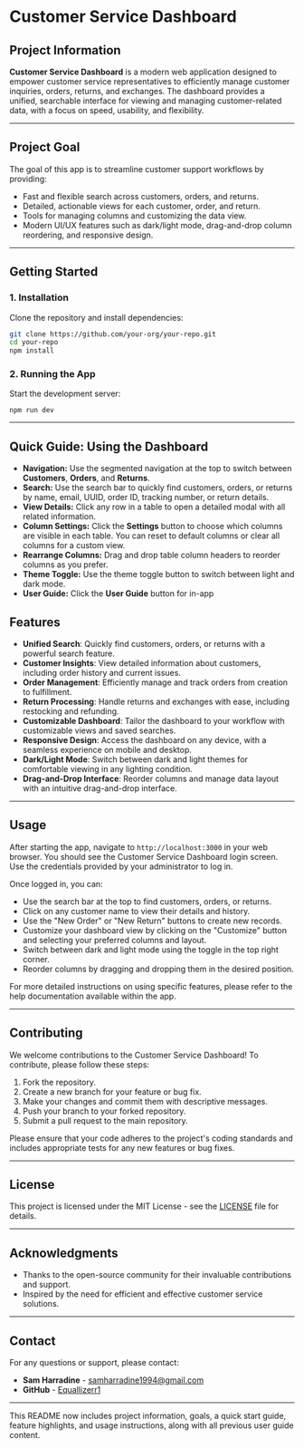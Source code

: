 # Customer Service Dashboard

## Project Information

**Customer Service Dashboard** is a modern web application designed to empower customer service representatives to efficiently manage customer inquiries, orders, returns, and exchanges. The dashboard provides a unified, searchable interface for viewing and managing customer-related data, with a focus on speed, usability, and flexibility.

---

## Project Goal

The goal of this app is to streamline customer support workflows by providing:

- Fast and flexible search across customers, orders, and returns.
- Detailed, actionable views for each customer, order, and return.
- Tools for managing columns and customizing the data view.
- Modern UI/UX features such as dark/light mode, drag-and-drop column reordering, and responsive design.

---

## Getting Started

### 1. Installation

Clone the repository and install dependencies:

```sh
git clone https://github.com/your-org/your-repo.git
cd your-repo
npm install
```

### 2. Running the App

Start the development server:

```
npm run dev
```

---

## Quick Guide: Using the Dashboard

- **Navigation:** Use the segmented navigation at the top to switch between **Customers**, **Orders**, and **Returns**.
- **Search:** Use the search bar to quickly find customers, orders, or returns by name, email, UUID, order ID, tracking number, or return details.
- **View Details:** Click any row in a table to open a detailed modal with all related information.
- **Column Settings:** Click the **Settings** button to choose which columns are visible in each table. You can reset to default columns or clear all columns for a custom view.
- **Rearrange Columns:** Drag and drop table column headers to reorder columns as you prefer.
- **Theme Toggle:** Use the theme toggle button to switch between light and dark mode.
- **User Guide:** Click the **User Guide** button for in-app

## Features

- **Unified Search**: Quickly find customers, orders, or returns with a powerful search feature.
- **Customer Insights**: View detailed information about customers, including order history and current issues.
- **Order Management**: Efficiently manage and track orders from creation to fulfillment.
- **Return Processing**: Handle returns and exchanges with ease, including restocking and refunding.
- **Customizable Dashboard**: Tailor the dashboard to your workflow with customizable views and saved searches.
- **Responsive Design**: Access the dashboard on any device, with a seamless experience on mobile and desktop.
- **Dark/Light Mode**: Switch between dark and light themes for comfortable viewing in any lighting condition.
- **Drag-and-Drop Interface**: Reorder columns and manage data layout with an intuitive drag-and-drop interface.

---

## Usage

After starting the app, navigate to `http://localhost:3000` in your web browser. You should see the Customer Service Dashboard login screen. Use the credentials provided by your administrator to log in.

Once logged in, you can:

- Use the search bar at the top to find customers, orders, or returns.
- Click on any customer name to view their details and history.
- Use the "New Order" or "New Return" buttons to create new records.
- Customize your dashboard view by clicking on the "Customize" button and selecting your preferred columns and layout.
- Switch between dark and light mode using the toggle in the top right corner.
- Reorder columns by dragging and dropping them in the desired position.

For more detailed instructions on using specific features, please refer to the help documentation available within the app.

---

## Contributing

We welcome contributions to the Customer Service Dashboard! To contribute, please follow these steps:

1. Fork the repository.
2. Create a new branch for your feature or bug fix.
3. Make your changes and commit them with descriptive messages.
4. Push your branch to your forked repository.
5. Submit a pull request to the main repository.

Please ensure that your code adheres to the project's coding standards and includes appropriate tests for any new features or bug fixes.

---

## License

This project is licensed under the MIT License - see the [LICENSE](LICENSE) file for details.

---

## Acknowledgments

- Thanks to the open-source community for their invaluable contributions and support.
- Inspired by the need for efficient and effective customer service solutions.

---

## Contact

For any questions or support, please contact:

- **Sam Harradine** - [samharradine1994@gmail.com](mailto:samharradine1994@gmail.com)
- **GitHub** - [Equallizerr1](https://github.com/Equallizerr1)

---

This README now includes project information, goals, a quick start guide, feature highlights, and usage instructions, along with all previous user guide content.
